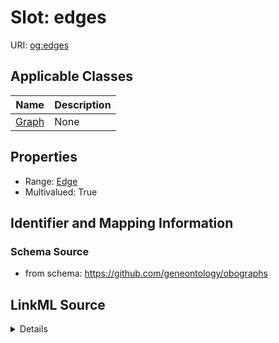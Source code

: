 # Slot: edges

URI: [og:edges](https://github.com/geneontology/obographs/edges)



<!-- no inheritance hierarchy -->




## Applicable Classes

| Name | Description |
| --- | --- |
[Graph](Graph.md) | None






## Properties

* Range: [Edge](Edge.md)
* Multivalued: True







## Identifier and Mapping Information







### Schema Source


* from schema: https://github.com/geneontology/obographs




## LinkML Source

<details>
```yaml
name: edges
from_schema: https://github.com/geneontology/obographs
rank: 1000
multivalued: true
alias: edges
domain_of:
- Graph
range: Edge
inlined: true
inlined_as_list: true

```
</details>